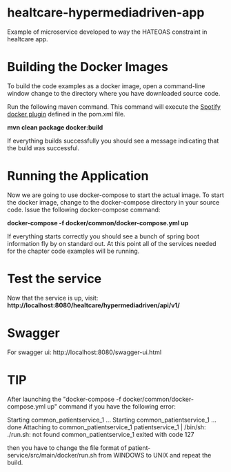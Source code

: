 # healtcare-hypermediadriven-app
Example of microservice developed to way the HATEOAS constraint in healtcare app.

# Building the Docker Images
To build the code examples as a docker image, open a command-line window change to the directory where you have downloaded source code.

Run the following maven command.  This command will execute the [Spotify docker plugin](https://github.com/spotify/docker-maven-plugin) defined in the pom.xml file.  

   **mvn clean package docker:build**

If everything builds successfully you should see a message indicating that the build was successful.

# Running the Application
Now we are going to use docker-compose to start the actual image.  To start the docker image,
change to the docker-compose directory in your source code.  Issue the following docker-compose command:

   **docker-compose -f docker/common/docker-compose.yml up**

If everything starts correctly you should see a bunch of spring boot information fly by on standard out.  At this point all of the services needed for the chapter code examples will be running.

# Test the service
Now that the service is up, visit:  	**http://localhost:8080/healtcare/hypermediadriven/api/v1/**

# Swagger

For swagger ui: http://localhost:8080/swagger-ui.html

# TIP
After launching the "docker-compose -f docker/common/docker-compose.yml up" command if you have the following error:

Starting common_patientservice_1 ...
Starting common_patientservice_1 ... done
Attaching to common_patientservice_1
patientservice_1  | /bin/sh: ./run.sh: not found
common_patientservice_1 exited with code 127

then you have to change the file format of patient-service/src/main/docker/run.sh from WINDOWS to UNIX and repeat the build.
